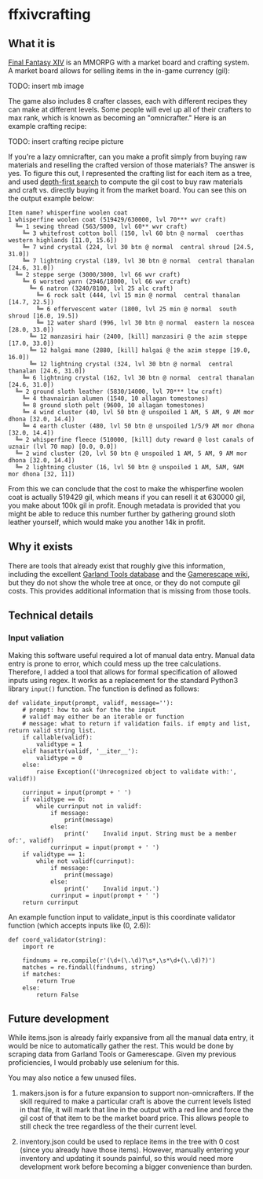 # ffxivcrafting

## What it is

[Final Fantasy XIV](https://na.finalfantasyxiv.com/lodestone/) is an MMORPG with a market board and crafting system. A market board allows for selling items in the in-game currency (gil):

TODO: insert mb image

The game also includes 8 crafter classes, each with different recipes they can make at different levels. Some people will evel up all of their crafters to max rank, which is known as becoming an "omnicrafter." Here is an example crafting recipe:

TODO: insert crafting recipe picture

If you're a lazy omnicrafter, can you make a profit simply from buying raw materials and reselling the crafted version of those materials? The answer is yes. To figure this out, I represented the crafting list for each item as a tree, and used [depth-first search](https://en.wikipedia.org/wiki/Depth-first_search) to compute the gil cost to buy raw materials and craft vs. directly buying it from the market board. You can see this on the output example below:

    Item name? whisperfine woolen coat
    1 whisperfine woolen coat (519429/630000, lvl 70*** wvr craft)
      ╚═ 1 sewing thread (563/5000, lvl 60** wvr craft)
        ╚═ 3 whitefrost cotton boll (150, lvl 60 btn @ normal  coerthas western highlands [11.0, 15.6])
        ╚═ 7 wind crystal (224, lvl 30 btn @ normal  central shroud [24.5, 31.0])
        ╚═ 7 lightning crystal (189, lvl 30 btn @ normal  central thanalan [24.6, 31.0])
      ╚═ 2 steppe serge (3000/3000, lvl 66 wvr craft)
        ╚═ 6 worsted yarn (2946/18000, lvl 66 wvr craft)
          ╚═ 6 natron (3240/8100, lvl 25 alc craft)
            ╚═ 6 rock salt (444, lvl 15 min @ normal  central thanalan [14.7, 22.5])
            ╚═ 6 effervescent water (1800, lvl 25 min @ normal  south shroud [16.0, 19.5])
            ╚═ 12 water shard (996, lvl 30 btn @ normal  eastern la noscea [28.0, 33.0])
          ╚═ 12 manzasiri hair (2400, [kill] manzasiri @ the azim steppe [17.0, 33.0])
          ╚═ 12 halgai mane (2880, [kill] halgai @ the azim steppe [19.0, 16.0])
          ╚═ 12 lightning crystal (324, lvl 30 btn @ normal  central thanalan [24.6, 31.0])
        ╚═ 6 lightning crystal (162, lvl 30 btn @ normal  central thanalan [24.6, 31.0])
      ╚═ 2 ground sloth leather (5830/14000, lvl 70*** ltw craft)
        ╚═ 4 thavnairian alumen (1540, 10 allagan tomestones)
        ╚═ 8 ground sloth pelt (9600, 10 allagan tomestones)
        ╚═ 4 wind cluster (40, lvl 50 btn @ unspoiled 1 AM, 5 AM, 9 AM mor dhona [32.0, 14.4])
        ╚═ 4 earth cluster (480, lvl 50 btn @ unspoiled 1/5/9 AM mor dhona [32.0, 14.4])
      ╚═ 2 whisperfine fleece (510000, [kill] duty reward @ lost canals of uznair (lvl 70 map) [0.0, 0.0])
      ╚═ 2 wind cluster (20, lvl 50 btn @ unspoiled 1 AM, 5 AM, 9 AM mor dhona [32.0, 14.4])
      ╚═ 2 lightning cluster (16, lvl 50 btn @ unspoiled 1 AM, 5AM, 9AM mor dhona [32, 11])

From this we can conclude that the cost to make the whisperfine woolen coat is actually 519429 gil, which means if you can resell it at 630000 gil, you make about 100k gil in profit. Enough metadata is provided that you might be able to reduce this number further by gathering ground sloth leather yourself, which would make you another 14k in profit.

## Why it exists

There are tools that already exist that roughly give this information, including the excellent [Garland Tools database](https://garlandtools.org/db/) and the [Gamerescape wiki](https://ffxiv.gamerescape.com/wiki/Whisperfine_Woolen_Coat), but they do not show the whole tree at once, or they do not compute gil costs. This provides additional information that is missing from those tools.

## Technical details

### Input valiation

Making this software useful required a lot of manual data entry. Manual data entry is prone to error, which could mess up the tree calculations. Therefore, I added a tool that allows for formal specification of allowed inputs using regex. It works as a replacement for the standard Python3 library `input()` function. The function is defined as follows:

    def validate_input(prompt, validf, message=''):
        # prompt: how to ask for the the input
        # validf may either be an iterable or function
        # message: what to return if validation fails. if empty and list, return valid string list.
        if callable(validf):
            validtype = 1
        elif hasattr(validf, '__iter__'):
            validtype = 0
        else:
            raise Exception(('Unrecognized object to validate with:', validf))
    
        currinput = input(prompt + ' ')
        if validtype == 0:
            while currinput not in validf:
                if message:
                    print(message)
                else:
                    print('    Invalid input. String must be a member of:', validf)
                currinput = input(prompt + ' ')
        if validtype == 1:
            while not validf(currinput):
                if message:
                    print(message)
                else:
                    print('    Invalid input.')
                currinput = input(prompt + ' ')
        return currinput

An example function input to validate_input is this coordinate validator function (which accepts inputs like (0, 2.6)):

    def coord_validator(string):
        import re
    
        findnums = re.compile(r'(\d+(\.\d)?\s*,\s*\d+(\.\d)?)')
        matches = re.findall(findnums, string)
        if matches:
            return True
        else:
            return False

## Future development

While items.json is already fairly expansive from all the manual data entry, it would be nice to automatically gather the rest. This would be done by scraping data from Garland Tools or Gamerescape. Given my previous proficiencies, I would probably use selenium for this.

You may also notice a few unused files.

1. makers.json is for a future expansion to support non-omnicrafters. If the skill required to make a particular craft is above the current levels listed in that file, it will mark that line in the output with a red line and force the gil cost of that item to be the market board price. This allows people to still check the tree regardless of the their current level.

2. inventory.json could be used to replace items in the tree with 0 cost (since you already have those items). However, manually entering your inventory and updating it sounds painful, so this would need more development work before becoming a bigger convenience than burden.
